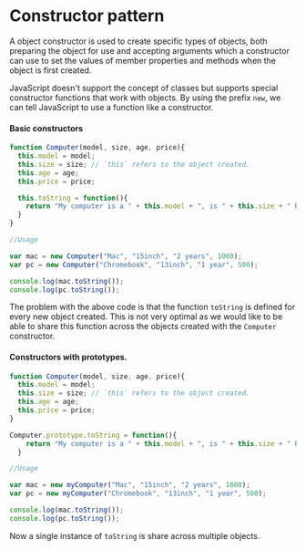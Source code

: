 # Constructor pattern

A object constructor is used to create specific types of objects, both preparing the object for use and accepting arguments which a constructor can use to set the values of member properties and methods when the object is first created.

JavaScript doesn't support the concept of classes but supports special constructor functions that work with objects.
By using the prefix `new`, we can tell JavaScript to use a function like a constructor.

#### Basic constructors

```javascript
function Computer(model, size, age, price){
  this.model = model;
  this.size = size; // `this` refers to the object created.
  this.age = age;
  this.price = price;

  this.toString = function(){
    return "My computer is a " + this.model + ", is " + this.size + " big, " + this.age + " old and cost me $" + this.price.
  }
}

//Usage

var mac = new Computer("Mac", "15inch", "2 years", 1000);
var pc = new Computer("Chromebook", "13inch", "1 year", 500);

console.log(mac.toString());
console.log(pc.toString());
```

The problem with the above code is that the function `toString` is defined for every new object created. This is not very optimal as we would like to be able to share this function across the objects created with the `Computer` constructor.

#### Constructors with prototypes.

```javascript
function Computer(model, size, age, price){
  this.model = model;
  this.size = size; // `this` refers to the object created.
  this.age = age;
  this.price = price;
}

Computer.prototype.toString = function(){
    return "My computer is a " + this.model + ", is " + this.size + " big, " + this.age + " old and cost me $" + this.price.
  }

//Usage

var mac = new myComputer("Mac", "15inch", "2 years", 1000);
var pc = new myComputer("Chromebook", "13inch", "1 year", 500);

console.log(mac.toString());
console.log(pc.toString());
```

Now a single instance of `toString` is share across multiple objects.
